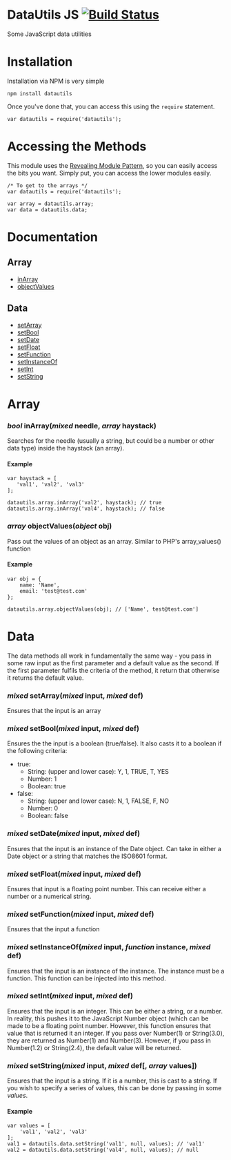 # DataUtils JS [![Build Status](https://travis-ci.org/riggerthegeek/datautils-js.png?branch=master)](https://travis-ci.org/riggerthegeek/datautils-js)

Some JavaScript data utilities

# Installation

Installation via NPM is very simple

    npm install datautils

Once you've done that, you can access this using the `require` statement.

    var datautils = require('datautils');

# Accessing the Methods

This module uses the [Revealing Module Pattern](http://addyosmani.com/resources/essentialjsdesignpatterns/book/#revealingmodulepatternjavascript), so you can easily access the bits you want.  Simply put, you can access the lower modules easily.

    /* To get to the arrays */
    var datautils = require('datautils');
    
    var array = datautils.array;
    var data = datautils.data;

# Documentation

## Array
 - [inArray](#inArray)
 - [objectValues](#objectValues)

## Data
 - [setArray](#setArray)
 - [setBool](#setBool)
 - [setDate](#setDate)
 - [setFloat](#setFloat)
 - [setFunction](#setFunction)
 - [setInstanceOf](#setInstanceOf)
 - [setInt](#setInt)
 - [setString](#setString)

# Array

### _bool_ inArray(_mixed_ needle, _array_ haystack)

Searches for the needle (usually a string, but could be a number or other data
type) inside the haystack (an array).

#### Example

    var haystack = [
       'val1', 'val2', 'val3'
    ];
    
    datautils.array.inArray('val2', haystack); // true
    datautils.array.inArray('val4', haystack); // false

### _array_ objectValues(_object_ obj)

Pass out the values of an object as an array.  Similar to PHP's array_values()
function

#### Example

    var obj = {
        name: 'Name',
        email: 'test@test.com'
    };
    
    datautils.array.objectValues(obj); // ['Name', test@test.com']

# Data

The data methods all work in fundamentally the same way - you pass in some
raw input as the first parameter and a default value as the second.  If the first
parameter fulfils the criteria of the method, it return that otherwise it returns
the default value.

### _mixed_ setArray(_mixed_ input, _mixed_ def)

Ensures that the input is an array

### _mixed_ setBool(_mixed_ input, _mixed_ def)

Ensures the the input is a boolean (true/false).  It also casts it to a boolean
if the following criteria:
 - true:
   - String: (upper and lower case): Y, 1, TRUE, T, YES
   - Number: 1
   - Boolean: true
 - false:
   - String: (upper and lower case): N, 1, FALSE, F, NO
   - Number: 0
   - Boolean: false

### _mixed_ setDate(_mixed_ input, _mixed_ def)

Ensures that the input is an instance of the Date object.  Can take in either a
Date object or a string that matches the ISO8601 format.

### _mixed_ setFloat(_mixed_ input, _mixed_ def)

Ensures that input is a floating point number.  This can receive either a number
or a numerical string.

### _mixed_ setFunction(_mixed_ input, _mixed_ def)

Ensures that the input a function

### _mixed_ setInstanceOf(_mixed_ input, _function_ instance, _mixed_ def)

Ensures that the input is an instance of the instance.  The instance must
be a function.  This function can be injected into this method.

### _mixed_ setInt(_mixed_ input, _mixed_ def)

Ensures that the input is an integer.  This can be either a string, or a
number.  In reality, this pushes it to the JavaScript Number object 
(which can be made to be a floating point number.  However, this function
ensures that value that is returned it an integer.  If you pass over
Number(1) or String(3.0), they are returned as Number(1) and Number(3).
However, if you pass in Number(1.2) or String(2.4), the default value
will be returned.

### _mixed_ setString(_mixed_ input, _mixed_ def[, _array_ values])

Ensures that the input is a string.  If it is a number, this is cast
to a string.  If you wish to specify a series of values, this can be done
by passing in some _values_.

#### Example

    var values = [
        'val1', 'val2', 'val3'
    ];
    val1 = datautils.data.setString('val1', null, values); // 'val1'
    val2 = datautils.data.setString('val4', null, values); // null